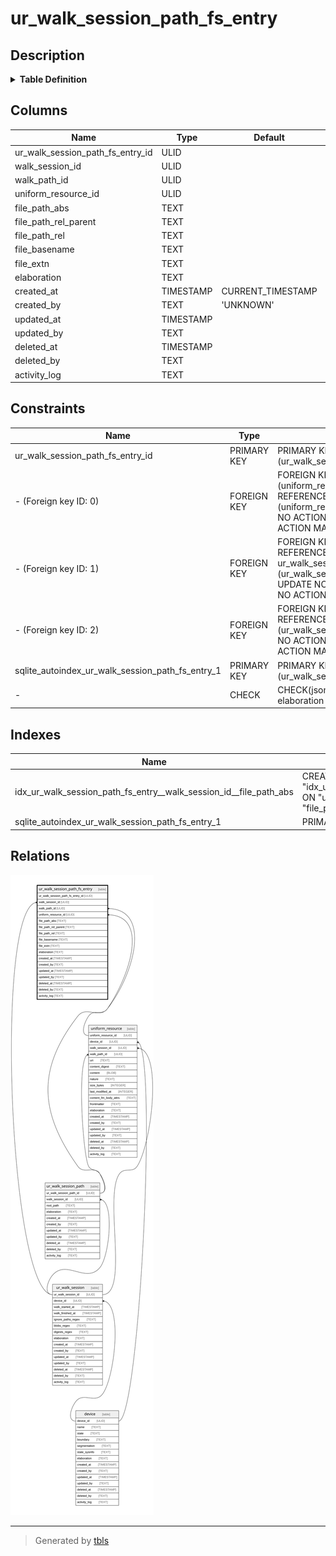 # ur_walk_session_path_fs_entry

## Description

<details>
<summary><strong>Table Definition</strong></summary>

```sql
CREATE TABLE "ur_walk_session_path_fs_entry" (
    "ur_walk_session_path_fs_entry_id" ULID PRIMARY KEY NOT NULL,
    "walk_session_id" ULID NOT NULL,
    "walk_path_id" ULID NOT NULL,
    "uniform_resource_id" ULID,
    "file_path_abs" TEXT NOT NULL,
    "file_path_rel_parent" TEXT NOT NULL,
    "file_path_rel" TEXT NOT NULL,
    "file_basename" TEXT NOT NULL,
    "file_extn" TEXT,
    "elaboration" TEXT CHECK(json_valid(elaboration) OR elaboration IS NULL),
    "created_at" TIMESTAMP DEFAULT CURRENT_TIMESTAMP,
    "created_by" TEXT DEFAULT 'UNKNOWN',
    "updated_at" TIMESTAMP,
    "updated_by" TEXT,
    "deleted_at" TIMESTAMP,
    "deleted_by" TEXT,
    "activity_log" TEXT,
    FOREIGN KEY("walk_session_id") REFERENCES "ur_walk_session"("ur_walk_session_id"),
    FOREIGN KEY("walk_path_id") REFERENCES "ur_walk_session_path"("ur_walk_session_path_id"),
    FOREIGN KEY("uniform_resource_id") REFERENCES "uniform_resource"("uniform_resource_id")
)
```

</details>

## Columns

| Name                             | Type      | Default           | Nullable | Parents                                         | Comment                                                 |
| -------------------------------- | --------- | ----------------- | -------- | ----------------------------------------------- | ------------------------------------------------------- |
| ur_walk_session_path_fs_entry_id | ULID      |                   | false    |                                                 | {"isSqlDomainZodDescrMeta":true,"isUlid":true}          |
| walk_session_id                  | ULID      |                   | false    | [ur_walk_session](ur_walk_session.md)           | {"isSqlDomainZodDescrMeta":true,"isUlid":true}          |
| walk_path_id                     | ULID      |                   | false    | [ur_walk_session_path](ur_walk_session_path.md) | {"isSqlDomainZodDescrMeta":true,"isUlid":true}          |
| uniform_resource_id              | ULID      |                   | true     | [uniform_resource](uniform_resource.md)         | {"isSqlDomainZodDescrMeta":true,"isUlid":true}          |
| file_path_abs                    | TEXT      |                   | false    |                                                 |                                                         |
| file_path_rel_parent             | TEXT      |                   | false    |                                                 |                                                         |
| file_path_rel                    | TEXT      |                   | false    |                                                 |                                                         |
| file_basename                    | TEXT      |                   | false    |                                                 |                                                         |
| file_extn                        | TEXT      |                   | true     |                                                 |                                                         |
| elaboration                      | TEXT      |                   | true     |                                                 | {"isSqlDomainZodDescrMeta":true,"isJsonText":true}      |
| created_at                       | TIMESTAMP | CURRENT_TIMESTAMP | true     |                                                 |                                                         |
| created_by                       | TEXT      | 'UNKNOWN'         | true     |                                                 |                                                         |
| updated_at                       | TIMESTAMP |                   | true     |                                                 |                                                         |
| updated_by                       | TEXT      |                   | true     |                                                 |                                                         |
| deleted_at                       | TIMESTAMP |                   | true     |                                                 |                                                         |
| deleted_by                       | TEXT      |                   | true     |                                                 |                                                         |
| activity_log                     | TEXT      |                   | true     |                                                 | {"isSqlDomainZodDescrMeta":true,"isJsonSqlDomain":true} |

## Constraints

| Name                                             | Type        | Definition                                                                                                                              |
| ------------------------------------------------ | ----------- | --------------------------------------------------------------------------------------------------------------------------------------- |
| ur_walk_session_path_fs_entry_id                 | PRIMARY KEY | PRIMARY KEY (ur_walk_session_path_fs_entry_id)                                                                                          |
| - (Foreign key ID: 0)                            | FOREIGN KEY | FOREIGN KEY (uniform_resource_id) REFERENCES uniform_resource (uniform_resource_id) ON UPDATE NO ACTION ON DELETE NO ACTION MATCH NONE  |
| - (Foreign key ID: 1)                            | FOREIGN KEY | FOREIGN KEY (walk_path_id) REFERENCES ur_walk_session_path (ur_walk_session_path_id) ON UPDATE NO ACTION ON DELETE NO ACTION MATCH NONE |
| - (Foreign key ID: 2)                            | FOREIGN KEY | FOREIGN KEY (walk_session_id) REFERENCES ur_walk_session (ur_walk_session_id) ON UPDATE NO ACTION ON DELETE NO ACTION MATCH NONE        |
| sqlite_autoindex_ur_walk_session_path_fs_entry_1 | PRIMARY KEY | PRIMARY KEY (ur_walk_session_path_fs_entry_id)                                                                                          |
| -                                                | CHECK       | CHECK(json_valid(elaboration) OR elaboration IS NULL)                                                                                   |

## Indexes

| Name                                                              | Definition                                                                                                                                              |
| ----------------------------------------------------------------- | ------------------------------------------------------------------------------------------------------------------------------------------------------- |
| idx_ur_walk_session_path_fs_entry__walk_session_id__file_path_abs | CREATE INDEX "idx_ur_walk_session_path_fs_entry__walk_session_id__file_path_abs" ON "ur_walk_session_path_fs_entry"("walk_session_id", "file_path_abs") |
| sqlite_autoindex_ur_walk_session_path_fs_entry_1                  | PRIMARY KEY (ur_walk_session_path_fs_entry_id)                                                                                                          |

## Relations

![er](ur_walk_session_path_fs_entry.svg)

---

> Generated by [tbls](https://github.com/k1LoW/tbls)
